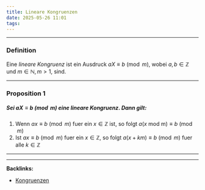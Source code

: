 ```yaml
---
title: Lineare Kongruenzen
date: 2025-05-26 11:01
tags: 
---
```


----

### Definition
Eine *lineare Kongruenz* ist ein Ausdruck $aX\equiv b \pmod{m}$, wobei $a,b\in \mathbb{Z}$
und $m\in \mathbb{N},m>1$, sind.

---

### Proposition 1
##### Sei $aX\equiv b \pmod{m}$ eine lineare Kongruenz. Dann gilt:
1. Wenn $ax\equiv b \pmod{m}$ fuer ein $x\in \mathbb{Z}$ ist, so folgt $a(x\text{ mod {m}})\equiv b \pmod{m}$
2. Ist $ax\equiv b \pmod{m}$ fuer ein $x\in \mathbb{Z}$, so folgt $a(x+km)\equiv b \pmod{m}$
   fuer alle $k\in \mathbb{Z}$





----

----
**Backlinks:**
- [Kongruenzen](/kongruenzen)
